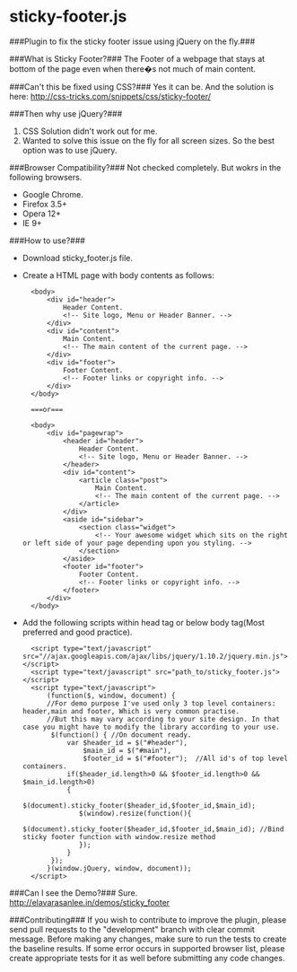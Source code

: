 sticky-footer.js
================

###Plugin to fix the sticky footer issue using jQuery on the fly.###

###What is Sticky Footer?###
The Footer of a webpage that stays at bottom of the page even when there�s not much of main content.
	
###Can't this be fixed using CSS?###
Yes it can be. And the solution is here: http://css-tricks.com/snippets/css/sticky-footer/
	
###Then why use jQuery?###
1. CSS Solution didn't work out for me.
2. Wanted to solve this issue on the fly for all screen sizes. So the best option was to use jQuery.

###Browser Compatibility?###
Not checked completely. But wokrs in the following browsers.
* Google Chrome.
* Firefox 3.5+
* Opera 12+
* IE 9+

###How to use?###
* Download sticky_footer.js file.
* Create a HTML page with body contents as follows:

		<body>
			<div id="header">
				Header Content.
				<!-- Site logo, Menu or Header Banner. -->
			</div>
			<div id="content">
				Main Content.
				<!-- The main content of the current page. -->
			</div>
			<div id="footer">
				Footer Content.
				<!-- Footer links or copyright info. -->
			</div>
		</body>
		
		===or===
		
		<body>
			<div id="pagewrap">
				<header id="header">
					Header Content.
					<!-- Site logo, Menu or Header Banner. -->
				</header>
				<div id="content">
					<article class="post">
						Main Content.
						<!-- The main content of the current page. -->
					</article>
				</div>
				<aside id="sidebar">
					<section class="widget">
						<!-- Your awesome widget which sits on the right or left side of your page depending upon you styling. -->
					</section>
				</aside>
				<footer id="footer">
					Footer Content.
					<!-- Footer links or copyright info. -->
				</footer>
			</div>
		</body>

* Add the following scripts within head tag or below body tag(Most preferred and good practice).
	
		<script type="text/javascript" src="//ajax.googleapis.com/ajax/libs/jquery/1.10.2/jquery.min.js"></script>
		<script type="text/javascript" src="path_to/sticky_footer.js"></script>
		<script type="text/javascript">
			(function($, window, document) {
			//For demo purpose I've used only 3 top level containers: header,main and footer, Which is very common practise. 
			//But this may vary according to your site design. In that case you might have to modify the library according to your use.
			 $(function() { //On document ready.
				 var $header_id = $("#header"),
					 $main_id = $("#main"),
					 $footer_id = $("#footer");  //All id's of top level containers.
				 if($header_id.length>0 && $footer_id.length>0 && $main_id.length>0)
				 {
					$(document).sticky_footer($header_id,$footer_id,$main_id);
					$(window).resize(function(){
						$(document).sticky_footer($header_id,$footer_id,$main_id); //Bind sticky footer function with window.resize method
					});
				 }
			 });
			}(window.jQuery, window, document));
		</script>

###Can I see the Demo?###
Sure. http://elavarasanlee.in/demos/sticky_footer
	
###Contributing###
If you wish to contribute to improve the plugin, please send pull requests to the "development" branch with clear commit message. Before making any changes, make sure to run the tests to create the baseline results. If some error occurs in supported browser list, please create appropriate tests for it as well before submitting any code changes.
